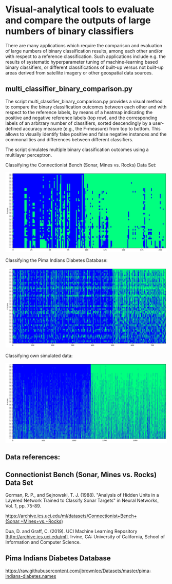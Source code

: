 # Visual-analytical tools to evaluate and compare the outputs of large numbers of binary classifiers

There are many applications which require the comparison and evaluation of large numbers of binary classification results, among each other and/or with respect to a reference classification. Such applications include e.g. the results of systematic hyperparameter tuning of machine-learning based binary classifiers, or different classifications of built-up versus not built-up areas derived from satellite imagery or other geospatial data sources.

## multi_classifier_binary_comparison.py
The script multi_classifier_binary_comparison.py provides a visual method to compare the binary classification outcomes between each other and with respect to the reference labels, by means of a heatmap indicating the positive and negative reference labels (top row), and the corresponding labels of an arbitrary number of classifiers, sorted descendingly by a user-defined accuracy measure (e.g., the F-measure) from top to bottom. This allows to visually identify false positive and false negative instances and the commonalities and differences between different classifiers.

The script simulates multiple binary classification outcomes using a multilayer perceptron.

Classifying the Connectionist Bench (Sonar, Mines vs. Rocks) Data Set:

<img width="750" alt="Classifying the Connectionist Bench (Sonar, Mines vs. Rocks) Data Set" src="https://github.com/johannesuhl/binary_classification/blob/main/multiple_binary_classifier_comparisonSonar.jpg">

Classifying the  Pima Indians Diabetes Database:

<img width="750" alt="Classifying the  Pima Indians Diabetes Database" src="https://github.com/johannesuhl/binary_classification/blob/main/multiple_binary_classifier_comparisonDiabetes.jpg">

Classifying own simulated data:

<img width="750" alt="Classifying own simulated data" src="https://github.com/johannesuhl/binary_classification/blob/main/multiple_binary_classifier_comparisonOwn.jpg">

## Data references:
## Connectionist Bench (Sonar, Mines vs. Rocks) Data Set
Gorman, R. P., and Sejnowski, T. J. (1988). "Analysis of Hidden Units in a Layered Network Trained to Classify Sonar Targets" in Neural Networks, Vol. 1, pp. 75-89.

https://archive.ics.uci.edu/ml/datasets/Connectionist+Bench+(Sonar,+Mines+vs.+Rocks)

Dua, D. and Graff, C. (2019). UCI Machine Learning Repository [http://archive.ics.uci.edu/ml]. Irvine, CA: University of California, School of Information and Computer Science. 

## Pima Indians Diabetes Database
https://raw.githubusercontent.com/jbrownlee/Datasets/master/pima-indians-diabetes.names
